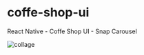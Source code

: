 # coffe-shop-ui

React Native - Coffe Shop UI - Snap Carousel

![collage](https://github.com/Hakanlsk/coffe-shop-ui/assets/123507532/c96760e6-e6ac-4412-a7fa-ef3f20f7df41)
